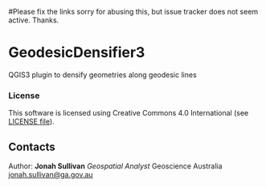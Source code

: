 #Please fix the links
sorry for abusing this, but issue tracker does not seem active.
Thanks.

# GeodesicDensifier3
QGIS3 plugin to densify geometries along geodesic lines

### License
This software is licensed using Creative Commons 4.0 International (see [LICENSE file](LICENSE.md)).

## Contacts
Author:
**Jonah Sullivan**
*Geospatial Analyst*
Geoscience Australia
<jonah.sullivan@ga.gov.au>
